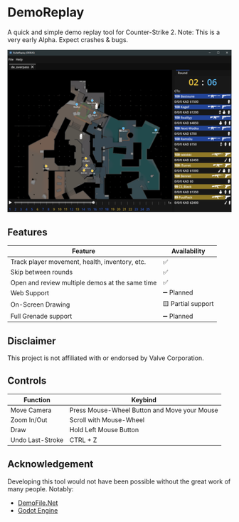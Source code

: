 # DemoReplay

A quick and simple demo replay tool for Counter-Strike 2.
Note: This is a very early Alpha. Expect crashes & bugs.

![Screenshot](screenshots/main.png)

## Features

| Feature                                           | Availability      |
|---------------------------------------------------|-------------------|
| Track player movement, health, inventory, etc.    | ✅                 |
| Skip between rounds                               | ✅                 |
| Open and review multiple demos at the same time   | ✅                 |
| Web Support                                       | ➖ Planned         |
| On-Screen Drawing                                 | 🟨 Partial support |
| Full Grenade support                              | ➖ Planned         |

## Disclaimer

This project is not affiliated with or endorsed by Valve Corporation.

## Controls

| Function         | Keybind                                              |
|------------------|------------------------------------------------------|
| Move Camera      | Press Mouse-Wheel Button and Move your Mouse         |
| Zoom In/Out      | Scroll with Mouse-Wheel                              |
| Draw             | Hold Left Mouse Button                               |
| Undo Last-Stroke | CTRL + Z                                             |

## Acknowledgement

Developing this tool would not have been possible without the great work of many people. Notably:
- [DemoFile.Net](https://github.com/saul/demofile-net)
- [Godot Engine](https://godotengine.org/)

